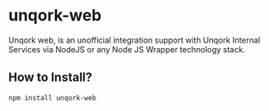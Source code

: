# unqork-web
Unqork web, is an unofficial integration support with Unqork Internal Services via NodeJS or any Node JS Wrapper technology stack.

## How to Install?
```npm install unqork-web```
